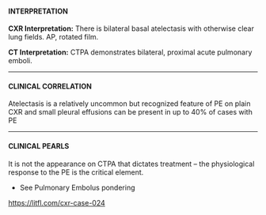 #### INTERPRETATION
**CXR Interpretation:** There is bilateral basal atelectasis with otherwise clear lung fields. 
AP, rotated film.

**CT Interpretation:** CTPA demonstrates bilateral, proximal acute pulmonary emboli.

---------------
#### CLINICAL CORRELATION
Atelectasis is a relatively uncommon but recognized feature of PE on plain CXR and small pleural effusions can be present in up to 40% of cases with PE

---------------
#### CLINICAL PEARLS
It is not the appearance on CTPA that dictates treatment – the physiological response to the PE is the critical element.
* See Pulmonary Embolus pondering


<https://litfl.com/cxr-case-024>